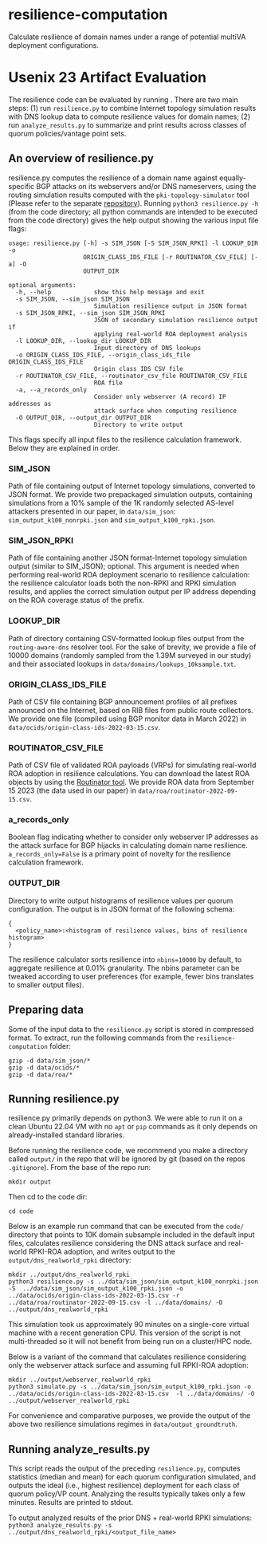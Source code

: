 # resilience-computation
Calculate resilience of domain names under a range of potential multiVA deployment configurations.

# Usenix 23 Artifact Evaluation
The resilience code can be evaluated by running .
There are two main steps: (1) run ```resilience.py``` to combine Internet topology simulation results with DNS lookup data to compute resilience values for domain names; (2) run ```analyze_results.py``` to summarize and print results across classes of quorum policies/vantage point sets.

## An overview of resilience.py
resilience.py computes the resilience of a domain name against equally-specific BGP attacks on its webservers and/or DNS nameservers, using the routing simulation results computed with the `pki-topology-simulator` tool (Please refer to the separate [repository](https://github.com/inspire-group/pki-topology-simulator/tree/main)). Running ```python3 resilience.py -h``` (from the code directory; all python commands are intended to be executed from the code directory) gives the help output showing the various input file flags:

```
usage: resilience.py [-h] -s SIM_JSON [-S SIM_JSON_RPKI] -l LOOKUP_DIR -o
                     ORIGIN_CLASS_IDS_FILE [-r ROUTINATOR_CSV_FILE] [-a] -O
                     OUTPUT_DIR

optional arguments:
  -h, --help            show this help message and exit
  -s SIM_JSON, --sim_json SIM_JSON
                        Simulation resilience output in JSON format
  -s SIM_JSON_RPKI, --sim_json SIM_JSON_RPKI
                        JSON of secondary simulation resilience output if
                        applying real-world ROA deployment analysis
  -l LOOKUP_DIR, --lookup_dir LOOKUP_DIR
                        Input directory of DNS lookups
  -o ORIGIN_CLASS_IDS_FILE, --origin_class_ids_file ORIGIN_CLASS_IDS_FILE
                        Origin class IDS CSV file
  -r ROUTINATOR_CSV_FILE, --routinator_csv_file ROUTINATOR_CSV_FILE
                        ROA file
  -a, --a_records_only
                        Consider only webserver (A record) IP addresses as
                        attack surface when computing resilience
  -O OUTPUT_DIR, --output_dir OUTPUT_DIR
                        Directory to write output
```

This flags specify all input files to the resilience calculation framework. Below they are explained in order.

### SIM_JSON
Path of file containing output of Internet topology simulations, converted to JSON format. We provide two prepackaged simulation outputs, containing simulations from a 10% sample of the 1K randomly selected AS-level attackers presented in our paper, in ```data/sim_json```: ```sim_output_k100_nonrpki.json``` and ```sim_output_k100_rpki.json```.

### SIM_JSON_RPKI
Path of file containing another JSON format-Internet topology simulation output (similar to SIM_JSON); optional. This argument is needed when performing real-world ROA deployment scenario to resilience calculation: the resilience calculator loads both the non-RPKI and RPKI simulation results, and applies the correct simulation output per IP address depending on the ROA coverage status of the prefix.

###  LOOKUP_DIR
Path of directory containing CSV-formatted lookup files output from the ```routing-aware-dns``` resolver tool.
For the sake of brevity, we provide a file of 10000 domains (randomly sampled from the 1.39M surveyed in our study) and their associated lookups in ```data/domains/lookups_10ksample.txt```.

### ORIGIN_CLASS_IDS_FILE
Path of CSV file containing BGP announcement profiles of all prefixes announced on the Internet, based on RIB files from public route collectors.
We provide one file (compiled using BGP monitor data in March 2022) in ```data/ocids/origin-class-ids-2022-03-15.csv```.

### ROUTINATOR_CSV_FILE
Path of CSV file of validated ROA payloads (VRPs) for simulating real-world ROA adoption in resilience calculations.
You can download the latest ROA objects by using the [Routinator tool](https://routinator.docs.nlnetlabs.nl/en/stable/ "for more details"). 
We provide ROA data from September 15 2023 (the data used in our paper) in ```data/roa/routinator-2022-09-15.csv```.

### a_records_only
Boolean flag indicating whether to consider only webserver IP addresses as the attack surface for BGP hijacks in calculating domain name resilience. 
```a_records_only=False``` is a primary point of novelty for the resilience calculation framework.

### OUTPUT_DIR
Directory to write output histograms of resilience values per quorum configuration.
The output is in JSON format of the following schema:
```
{
  <policy_name>:<histogram of resilience values, bins of resilience histogram>
}
```
The resilience calculator sorts resilience into ```nbins=10000``` by default, to aggregate resilience at 0.01% granularity. The nbins parameter can be tweaked according to user preferences (for example, fewer bins translates to smaller output files).

## Preparing data
Some of the input data to the `resilience.py` script is stored in compressed format. To extract, run the following commands from the `resilience-computation` folder:
```
gzip -d data/sim_json/*
gzip -d data/ocids/*
gzip -d data/roa/*
```


## Running resilience.py

resilience.py primarily depends on python3. We were able to run it on a clean Ubuntu 22.04 VM with no ```apt``` or ```pip``` commands as it only depends on already-installed standard libraries.

Before running the resilience code, we recommend you make a directory called ```output/``` in the repo that will be ignored by git (based on the repos ```.gitignore```). From the base of the repo run:

```mkdir output```

Then cd to the code dir:

```cd code```

Below is an example run command that can be executed from the ```code/``` directory that points to 10K domain subsample included in the default input files, calculates resilience considering the DNS attack surface and real-world RPKI-ROA adoption, and writes output to the ```output/dns_realworld_rpki``` directory:

```
mkdir ../output/dns_realworld_rpki
python3 resilience.py -s ../data/sim_json/sim_output_k100_nonrpki.json -S  ../data/sim_json/sim_output_k100_rpki.json -o ../data/ocids/origin-class-ids-2022-03-15.csv -r ../data/roa/routinator-2022-09-15.csv -l ../data/domains/ -O ../output/dns_realworld_rpki
```

This simulation took us approximately 90 minutes on a single-core virtual machine with a recent generation CPU. This version of the script is not multi-threaded so it will not benefit from being run on a cluster/HPC node.

Below is a variant of the command that calculates resilience considering only the webserver attack surface and assuming full RPKI-ROA adoption:

```
mkdir ../output/webserver_realworld_rpki
python3 simulate.py -s ../data/sim_json/sim_output_k100_rpki.json -o ../data/ocids/origin-class-ids-2022-03-15.csv  -l ../data/domains/ -O ../output/webserver_realworld_rpki
```

For convenience and comparative purposes, we provide the output of the above two resilience simulations regimes in ```data/output_groundtruth```.
## Running analyze_results.py
This script reads the output of the preceding ```resilience.py```, computes statistics (median and mean) for each quorum configuration simulated, and outputs the ideal (i.e., highest resilience) deployment for each class of quorum policy/VP count.
Analyzing the results typically takes only a few minutes. Results are printed to stdout.

To output analyzed results of the prior DNS + real-world RPKI simulations:
```python3 analyze_results.py -s ../output/dns_realworld_rpki/<output_file_name> ```
